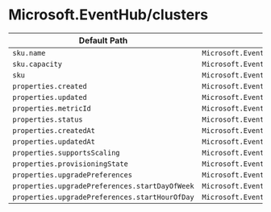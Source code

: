 # Microsoft.EventHub/clusters

| Default Path | Alias |
|---|---|
| `sku.name` | `Microsoft.EventHub/clusters/sku.name` |
| `sku.capacity` | `Microsoft.EventHub/clusters/sku.capacity` |
| `sku` | `Microsoft.EventHub/clusters/sku` |
| `properties.created` | `Microsoft.EventHub/clusters/created` |
| `properties.updated` | `Microsoft.EventHub/clusters/updated` |
| `properties.metricId` | `Microsoft.EventHub/clusters/metricId` |
| `properties.status` | `Microsoft.EventHub/clusters/status` |
| `properties.createdAt` | `Microsoft.EventHub/clusters/createdAt` |
| `properties.updatedAt` | `Microsoft.EventHub/clusters/updatedAt` |
| `properties.supportsScaling` | `Microsoft.EventHub/clusters/supportsScaling` |
| `properties.provisioningState` | `Microsoft.EventHub/clusters/provisioningState` |
| `properties.upgradePreferences` | `Microsoft.EventHub/clusters/upgradePreferences` |
| `properties.upgradePreferences.startDayOfWeek` | `Microsoft.EventHub/clusters/upgradePreferences.startDayOfWeek` |
| `properties.upgradePreferences.startHourOfDay` | `Microsoft.EventHub/clusters/upgradePreferences.startHourOfDay` |


